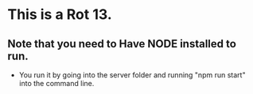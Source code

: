 # This is a Rot 13.

## Note that you need to Have NODE installed to run.

- You run it by going into the server folder and running "npm run start" into the command line.

